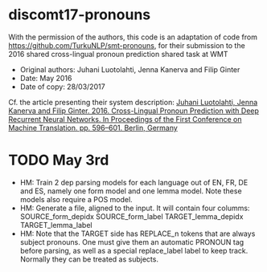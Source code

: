 # discomt17-pronouns

With the permission of the authors, this code is an adaptation of code from https://github.com/TurkuNLP/smt-pronouns, for their submission to the 2016 shared cross-lingual pronoun prediction shared task at WMT

* Original authors: Juhani Luotolahti, Jenna Kanerva and Filip Ginter
* Date: May 2016
* Date of copy: 28/03/2017

Cf. the article presenting their system description: 
[Juhani Luotolahti, Jenna Kanerva and Filip Ginter. 2016. Cross-Lingual Pronoun Prediction with Deep Recurrent Neural Networks. In Proceedings of the First Conference on Machine Translation. pp. 596–601. Berlin, Germany]( http://www.statmt.org/wmt16/pdf/W16-2353.pdf)


# TODO May 3rd
* HM: Train 2 dep parsing models for each language out of EN, FR, DE and ES, namely one form model and one lemma model. Note these models also require a POS model. 
* HM: Generate a file, aligned to the input. It will contain four columms: SOURCE_form_depidx SOURCE_form_label TARGET_lemma_depidx TARGET_lemma_label
* HM: Note that the TARGET side has REPLACE_n tokens that are always subject pronouns. One must give them an automatic PRONOUN tag before parsing, as well as a special replace_label label to keep track. Normally they can be treated as subjects.
